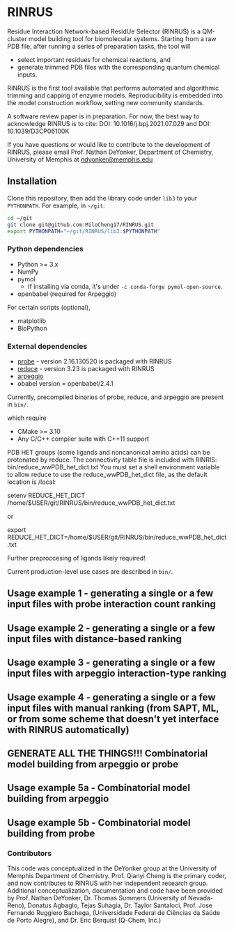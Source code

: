 # RINRUS

Residue Interaction Network-based ResidUe Selector (RINRUS) is a QM-cluster model building tool for biomolecular systems. Starting from a raw PDB file, after running a series of preparation tasks, the tool will
- select important residues for chemical reactions, and
- generate trimmed PDB files with the corresponding quantum chemical inputs.

RINRUS is the first tool available that performs automated and algorithmic trimming and capping of enzyme models. Reproducibility is embedded into the model construction workflow, setting new community standards.

A software review paper is in preparation. For now, the best way to acknowledge RINRUS is to cite:
DOI: 10.1016/j.bpj.2021.07.029
and
DOI: 10.1039/D3CP06100K

If you have questions or would like to contribute to the development of RINRUS, please email 
Prof. Nathan DeYonker, Department of Chemistry, University of Memphis at ndyonker@memphis.edu

## Installation

Clone this repository, then add the library code under `lib3` to your `PYTHONPATH`. For example, in `~/git`:
``` bash
cd ~/git
git clone git@github.com:MiloCheng17/RINRUS.git
export PYTHONPATH="~/git/RINRUS/lib3:$PYTHONPATH"
```

### Python dependencies

- Python >= 3.x
- NumPy
- pymol
  - If installing via conda, it's under `-c conda-forge pymol-open-source`.
- openbabel (required for Arpeggio)

For certain scripts (optional),
- matplotlib
- BioPython

### External dependencies

- [probe](https://github.com/rlabduke/probe) - version 2.16.130520 is packaged with RINRUS
- [reduce](https://github.com/rlabduke/reduce) - version 3.23 is packaged with RINRUS
- [arpeggio](http://biosig.unimelb.edu.au/arpeggioweb)
- obabel version = openbabel/2.4.1

Currently, precompiled binaries of probe, reduce, and arpeggio are present in `bin/`.

which require
- CMake >= 3.10
- Any C/C++ compiler suite with C++11 support

PDB HET groups (some ligands and noncanonical amino acids) can be protonated by reduce. 
The connectivity table file is included with RINRIS: bin/reduce_wwPDB_het_dict.txt
You must set a shell environment variable to allow reduce to use the reduce_wwPDB_het_dict file, 
as the default location is /local:

setenv REDUCE_HET_DICT /home/$USER/git/RINRUS/bin/reduce_wwPDB_het_dict.txt 

or

export REDUCE_HET_DICT=/home/$USER/git/RINRUS/bin/reduce_wwPDB_het_dict.txt

Further preproccesing of ligands likely required!

Current production-level use cases are described in `bin/`.

## Usage example 1 - generating a single or a few input files with probe interaction count ranking 

## Usage example 2 - generating a single or a few input files with distance-based ranking

## Usage example 3 - generating a single or a few input files with arpeggio interaction-type ranking

## Usage example 4 - generating a single or a few input files with manual ranking (from SAPT, ML, or from some scheme that doesn't yet interface with RINRUS automatically)

## GENERATE ALL THE THINGS!!! Combinatorial model building from arpeggio or probe
## Usage example 5a - Combinatorial model building from arpeggio
## Usage example 5b - Combinatorial model building from probe

### Contributors
This code was conceptualized in the DeYonker group at the University of Memphis Department of Chemistry.
Prof. Qianyi Cheng is the primary coder, and now contributes to RINRUS with her independent research group.
Additional conceptualization, documentation and code have been provided by
Prof. Nathan DeYonker, Dr. Thomas Summers (University of Nevada-Reno), Donatus Agbaglo, Tejas Suhagia, Dr. Taylor Santaloci, Prof. Jose Fernando Ruggiero Bachega, (Universidade Federal de Ciências da Saúde de Porto Alegre), and Dr. Eric Berquist (Q-Chem, Inc.)
